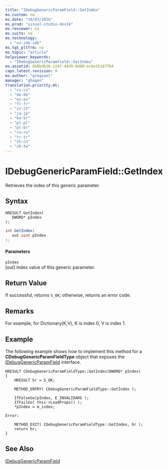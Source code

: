 ```yaml
---
title: "IDebugGenericParamField::GetIndex"
ms.custom: na
ms.date: "10/03/2016"
ms.prod: "visual-studio-dev14"
ms.reviewer: na
ms.suite: na
ms.technology: 
  - "vs-ide-sdk"
ms.tgt_pltfrm: na
ms.topic: "article"
helpviewer_keywords: 
  - "IDebugGenericParamField::GetIndex"
ms.assetid: 8e0bdb26-1247-44d9-8d80-ec6e35187fb4
caps.latest.revision: 9
ms.author: "gregvanl"
manager: "ghogen"
translation.priority.mt: 
  - "cs-cz"
  - "de-de"
  - "es-es"
  - "fr-fr"
  - "it-it"
  - "ja-jp"
  - "ko-kr"
  - "pl-pl"
  - "pt-br"
  - "ru-ru"
  - "tr-tr"
  - "zh-cn"
  - "zh-tw"
---
```

# IDebugGenericParamField::GetIndex
Retrieves the index of this generic parameter.  
  
## Syntax  
  
```cpp#  
HRESULT GetIndex(  
   DWORD* pIndex  
);  
```  
  
```c#  
int GetIndex(  
   out uint pIndex  
);  
```  
  
#### Parameters  
 `pIndex`  
 [out] Index value of this generic parameter.  
  
## Return Value  
 If successful, returns `S_OK`; otherwise, returns an error code.  
  
## Remarks  
 For example, for Dictionary(K,V), K is index 0, V is index 1.  
  
## Example  
 The following example shows how to implement this method for a **CDebugGenericParamFieldType** object that exposes the [IDebugGenericParamField](../extensibility/idebuggenericparamfield.md) interface.  
  
```cpp#  
HRESULT CDebugGenericParamFieldType::GetIndex(DWORD* pIndex)  
{  
    HRESULT hr = S_OK;  
  
    METHOD_ENTRY( CDebugGenericParamFieldType::GetIndex );  
  
    IfFalseGo(pIndex, E_INVALIDARG );  
    IfFailGo( this->LoadProps() );  
    *pIndex = m_index;  
  
Error:  
  
    METHOD_EXIT( CDebugGenericParamFieldType::GetIndex, hr );  
    return hr;  
}  
```  
  
## See Also  
 [IDebugGenericParamField](../extensibility/idebuggenericparamfield.md)